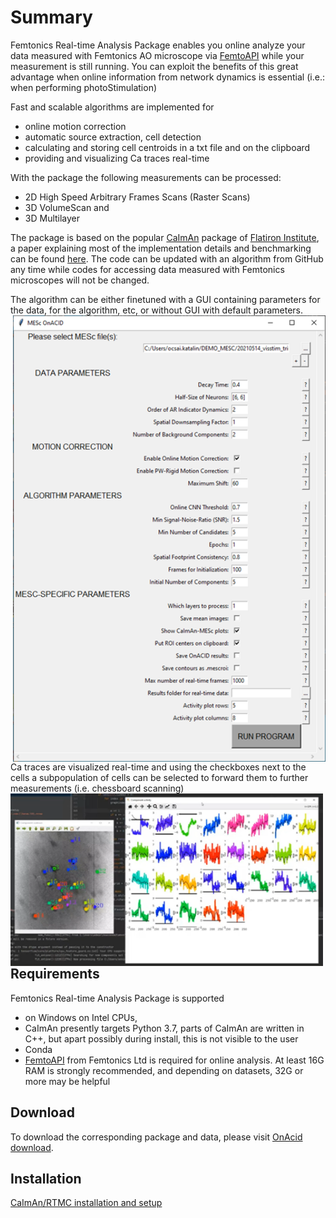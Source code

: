 # Summary

Femtonics Real-time Analysis Package enables you online analyze your data measured with Femtonics AO microscope
via [FemtoAPI](https://kb.femtonics.eu/display/SUP/FemtoAPI+1.0) while your measurement is still running. You can exploit the benefits of this great advantage
when online information from network dynamics is essential (i.e.: when performing photoStimulation)

Fast and scalable algorithms are implemented for
- online motion correction
- automatic source extraction, cell detection 
- calculating and storing cell centroids in a txt file and on the clipboard
- providing and visualizing Ca traces real-time

With the package the following measurements can be processed:
- 2D High Speed Arbitrary Frames Scans (Raster Scans)
- 3D VolumeScan and 
- 3D Multilayer 

The package is based on the popular [CaImAn](https://github.com/flatironinstitute/CaImAn) package of [Flatiron Institute](https://www.simonsfoundation.org/flatiron/), a paper explaining most of the 
implementation details and benchmarking can be found [here](https://elifesciences.org/articles/38173). The code can be updated with an algorithm from GitHub
any time while codes for accessing data measured with Femtonics microscopes will not be changed.

The algorithm can be either finetuned with a GUI containing parameters for the data, for the algorithm, etc, or without GUI with default parameters.
<img src="https://github.com/Femtonics/FemtoAPI/blob/main/OnAcid/doc/img/Picture1.png" width="500" align="right">

Ca traces are visualized real-time and using the checkboxes next to the cells a subpopulation of cells can be selected to forward them to further measurements (i.e. chessboard scanning)
<img src="https://github.com/Femtonics/FemtoAPI/blob/main/OnAcid/doc/img/Picture2.png" width="500" align="left">

## Requirements

Femtonics Real-time Analysis Package is supported
- on Windows on Intel CPUs,
- CaImAn presently targets Python 3.7, parts of CaImAn are written in C++, but apart possibly during install, this is not visible to the user
- Conda
- [FemtoAPI](https://kb.femtonics.eu/display/SUP/FemtoAPI+1.0) from Femtonics Ltd is required for online analysis. At least 16G RAM is strongly recommended, and depending on datasets, 32G or more may be helpful

## Download

To download the corresponding package and data, please visit [OnAcid download](https://github.com/Kata5/FemtoOnAcid).

## Installation

[CaImAn/RTMC installation and setup](https://kb.femtonics.eu/pages/viewpage.action?pageId=51914704)
